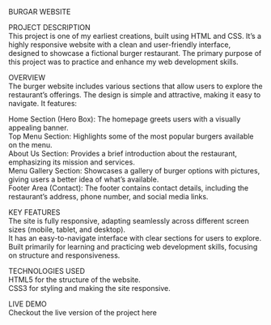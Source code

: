 BURGAR WEBSITE

PROJECT DESCRIPTION    
This project is one of my earliest creations, built using HTML and CSS. It’s a highly responsive website with a clean and user-friendly interface, designed to showcase a fictional burger restaurant. The primary purpose of this project was to practice and enhance my web development skills.

OVERVIEW      
The burger website includes various sections that allow users to explore the restaurant’s offerings. The design is simple and attractive, making it easy to navigate. It features:

Home Section (Hero Box): The homepage greets users with a visually appealing banner.     
Top Menu Section: Highlights some of the most popular burgers available on the menu.       
About Us Section: Provides a brief introduction about the restaurant, emphasizing its mission and services.              
Menu Gallery Section: Showcases a gallery of burger options with pictures, giving users a better idea of what’s available.       
Footer Area (Contact): The footer contains contact details, including the restaurant’s address, phone number, and social media links.

KEY FEATURES   
The site is fully responsive, adapting seamlessly across different screen sizes (mobile, tablet, and desktop).    
It has an easy-to-navigate interface with clear sections for users to explore.      
Built primarily for learning and practicing web development skills, focusing on structure and responsiveness.     

TECHNOLOGIES USED    
HTML5 for the structure of the website.    
CSS3 for styling and making the site responsive.   

LIVE DEMO     
Checkout the live version of the project here
